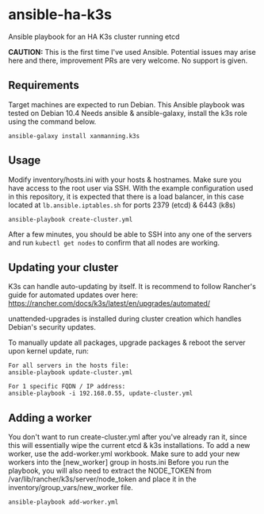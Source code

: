# ansible-ha-k3s
Ansible playbook for an HA K3s cluster running etcd

**CAUTION:** This is the first time I've used Ansible. Potential issues may arise here and there, improvement PRs are very welcome. No support is given.

## Requirements

Target machines are expected to run Debian. This Ansible playbook was tested on Debian 10.4
Needs ansible & ansible-galaxy, install the k3s role using the command below.

```
ansible-galaxy install xanmanning.k3s
```

## Usage

Modify inventory/hosts.ini with your hosts & hostnames. Make sure you have access to the root user via SSH.
With the example configuration used in this repository, it is expected that there is a load balancer, in this case located at `lb.ansible.iptables.sh` for ports 2379 (etcd) & 6443 (k8s)

```
ansible-playbook create-cluster.yml
```

After a few minutes, you should be able to SSH into any one of the servers and run `kubectl get nodes` to confirm that all nodes are working.

## Updating your cluster

K3s can handle auto-updating by itself. It is recommend to follow Rancher's guide for automated updates over here: https://rancher.com/docs/k3s/latest/en/upgrades/automated/

unattended-upgrades is installed during cluster creation which handles Debian's security updates.

To manually update all packages, upgrade packages & reboot the server upon kernel update, run:

```
For all servers in the hosts file:
ansible-playbook update-cluster.yml

For 1 specific FQDN / IP address:
ansible-playbook -i 192.168.0.55, update-cluster.yml
```

## Adding a worker

You don't want to run create-cluster.yml after you've already ran it, since this will essentially wipe the current etcd & k3s installations.
To add a new worker, use the add-worker.yml workbook. Make sure to add your new workers into the [new_worker] group in hosts.ini
Before you run the playbook, you will also need to extract the NODE_TOKEN from /var/lib/rancher/k3s/server/node_token and place it in the inventory/group_vars/new_worker file.

```
ansible-playbook add-worker.yml
```

